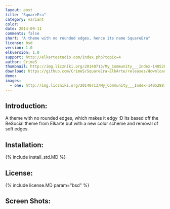 ```yaml
---
layout: post
title: "SquareEra"
category: variant
color:
date: 2014-09-11
comments: false
short: "A theme with no rounded edges, hence its name SquareEra"
license: bsd
version: 1.0
elkversion: 1.0
support: http://elkartestudio.com/index.php?topic=4
author: CrimeS
thumbnail: http://img.liczniki.org/20140713/My_Community___Index-1405288796.png
download: https://github.com/CrimeS/SquareEra-ElkArte/releases/download/1.3/SquareEra_1.0.zip
demo:
images:
  - one: http://img.liczniki.org/20140713/My_Community___Index-1405288796.png
---
```


## Introduction:
A theme with no rounded edges, which makes it edgy :D  Its based off the BeSocial theme from Elkarte 
but with a new color scheme and removal of soft edges.

## Installation:
{% include install_std.MD %}

## License:
{% include license.MD param="bsd" %}

## Screen Shots: